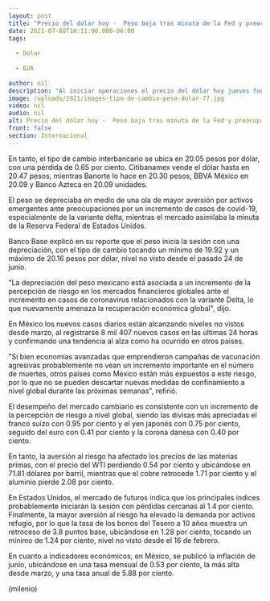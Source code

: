 ```yaml
---
layout: post
title: "Precio del dólar hoy -  Peso baja tras minuta de la Fed y preocupación por variante Delta."
date: 2021-07-08T16:11:00.000-06:00
tags:
  
  - Dolar
  
  - EUA
  
author: nil
description: "Al iniciar operaciones el precio del dólar hoy jueves fue de hasta 20.47 pesos en bancos. En tanto, el tipo de cambio interbancario se ubica en 20.05 pesos por dólar, con una pérdida de 0.65 por ciento. "
image: /uploads/2021/images-tipo-de-cambio-peso-dolar-77.jpg
video: nil
audio: nil
alt: Precio del dólar hoy -  Peso baja tras minuta de la Fed y preocupación por variante Delta.
front: false
section: Internacional
---
```


En tanto, el tipo de cambio interbancario se ubica en 20.05 pesos por dólar, con una pérdida de 0.65 por ciento. Citibanamex vende el dólar hasta en 20.47 pesos, mientras Banorte lo hace en 20.30 pesos, BBVA México en 20.09 y Banco Azteca en 20.09 unidades.

El peso se depreciaba en medio de una ola de mayor aversión por activos emergentes ante preocupaciones por un incremento de casos de covid-19, especialmente de la variante delta, mientras el mercado asimilaba la minuta de la Reserva Federal de Estados Unidos. 

Banco Base explicó en su reporte que el peso inicia la sesión con una depreciación, con el tipo de cambio tocando un mínimo de 19.92 y un máximo de 20.16 pesos por dólar, nivel no visto desde el pasado 24 de junio.  

"La depreciación del peso mexicano está asociada a un incremento de la percepción de riesgo en los mercados financieros globales ante el incremento en casos de coronavirus relacionados con la variante Delta, lo que nuevamente amenaza la recuperación económica global", dijo. 

En México los nuevos casos diarios están alcanzando niveles no vistos desde marzo, al registrarse 8  mil 407 nuevos casos en las últimas 24 horas y confirmando una tendencia al alza como ha ocurrido en otros países.

  "Si bien economías avanzadas que emprendieron campañas de vacunación agresivas probablemente no vean un incremento importante en el número de muertes, otros países como México están más expuestos a este riesgo, por lo que no se pueden descartar nuevas medidas de confinamiento a nivel global durante las próximas semanas", refirió. 

El desempeño del mercado cambiario es consistente con un incremento de la percepción de riesgo a nivel global, siendo las divisas más apreciadas el franco suizo con 0.95 por ciento y el yen japonés con 0.75 por ciento, seguido del euro con 0.41 por ciento y la corona danesa con 0.40 por ciento.  

En tanto, la aversión al riesgo ha afectado los precios de las materias primas, con el precio del WTI perdiendo 0.54 por ciento y ubicándose en 71.81 dólares por barril, mientras que el cobre retrocede 1.71 por ciento y el aluminio pierde 2.08 por ciento. 

En Estados Unidos, el mercado de futuros indica que los principales índices probablemente iniciarán la sesión con pérdidas cercanas al 1.4 por ciento.  Finalmente, la mayor aversión al riesgo ha elevado la demanda por activos refugio, por lo que la tasa de los bonos del Tesoro a 10 años muestra un retroceso de 3.8 puntos base, ubicándose en 1.28 por ciento, tocando un mínimo de 1.24 por ciento, nivel no visto desde el 16 de febrero.

 En cuanto a indicadores económicos, en México, se publicó la inflación de junio, ubicándose en una tasa mensual de 0.53 por ciento, la más alta desde marzo, y una tasa anual de 5.88 por ciento. 

(milenio) 
